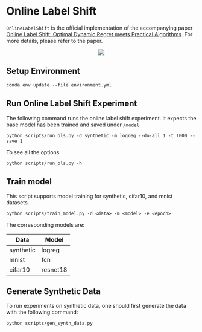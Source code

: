 # Online Label Shift


`OnlineLabelShift` is the official implementation of the accompanying paper [Online Label Shift: Optimal Dynamic Regret meets Practical Algorithms](https://arxiv.org/pdf/2305.19570.pdf). 
For more details, please refer to the paper. 

<p align="center">
  <img src="https://github.com/acmi-lab/OnlineLabelShift/assets/43626310/3be87ecf-641e-49d7-92a8-993825fabbeb" />
</p>

## Setup Environment

```
conda env update --file environment.yml
```

## Run Online Label Shift Experiment

The following command runs the online label shift experiment.
It expects the base model has been trained and saved under `/model`

```
python scripts/run_ols.py -d synthetic -m logreg --do-all 1 -t 1000 --save 1
```

To see all the options

```
python scripts/run_ols.py -h
```

## Train model

This script supports model training for synthetic, cifar10, and mnist datasets.

```
python scripts/train_model.py -d <data> -m <model> -e <epoch>
```

The corresponding models are:

| Data      | Model    |
| --------- | -------- |
| synthetic | logreg   |
| mnist     | fcn      |
| cifar10   | resnet18 |

## Generate Synthetic Data

To run experiments on synthetic data, one should first generate the data with the following command:

```
python scripts/gen_synth_data.py
```
